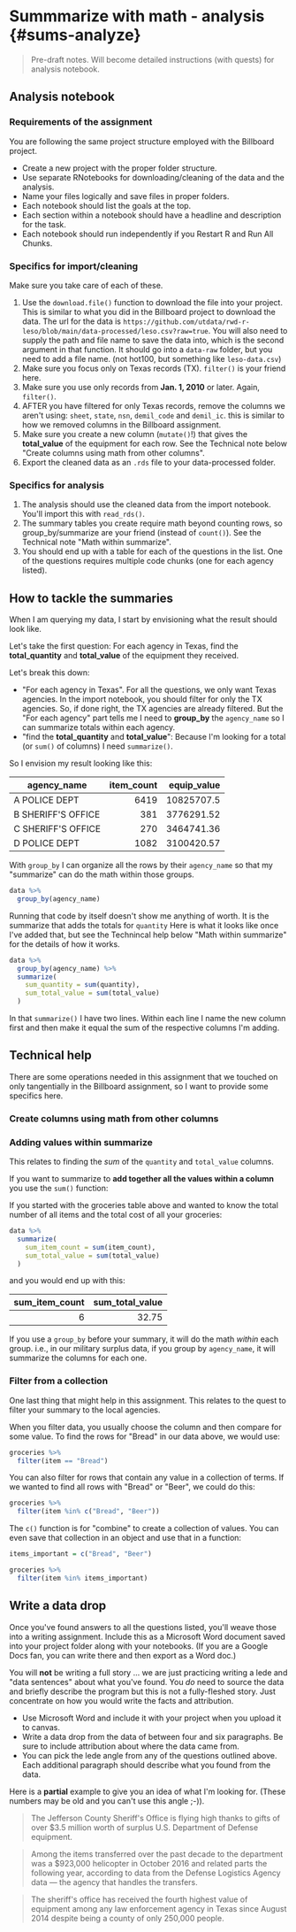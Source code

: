 # Summmarize with math - analysis {#sums-analyze}

> Pre-draft notes. Will become detailed instructions (with quests) for analysis notebook.

## Analysis notebook

### Requirements of the assignment

You are following the same project structure employed with the Billboard project.

- Create a new project with the proper folder structure.
- Use separate RNotebooks for downloading/cleaning of the data and the analysis.
- Name your files logically and save files in proper folders.
- Each notebook should list the goals at the top.
- Each section within a notebook should have a headline and description for the task.
- Each notebook should run independently if you Restart R and Run All Chunks.

### Specifics for import/cleaning

Make sure you take care of each of these.

1. Use the `download.file()` function to download the file into your project. This is similar to what you did in the Billboard project to download the data. The url for the data is `https://github.com/utdata/rwd-r-leso/blob/main/data-processed/leso.csv?raw=true`. You will also need to supply the path and file name to save the data into, which is the second argument in that function. It should go into a `data-raw` folder, but you need to add a file name. (not hot100, but something like `leso-data.csv`)
3. Make sure you focus only on Texas records (TX). `filter()` is your friend here.
4. Make sure you use only records from **Jan. 1, 2010** or later. Again, `filter()`.
2. AFTER you have filtered for only Texas records, remove the columns we aren't using: `sheet`, `state`, `nsn`, `demil_code` and `demil_ic`. this is similar to how we removed columns in the Billboard assignment.
5. Make sure you create a new column (`mutate()`!) that gives the **total_value** of the equipment for each row. See the Technical note below "Create columns using math from other columns".
6. Export the cleaned data as an `.rds` file to your data-processed folder.

### Specifics for analysis

1. The analysis should use the cleaned data from the import notebook. You'll import this with `read_rds()`.
2. The summary tables you create require math beyond counting rows, so group_by/summarize are your friend (instead of `count()`). See the Technical note "Math within summarize".
3. You should end up with a table for each of the questions in the list. One of the questions requires multiple code chunks (one for each agency listed).

## How to tackle the summaries

When I am querying my data, I start by envisioning what the result should look like.

Let's take the first question: For each agency in Texas, find the **total_quantity** and **total_value** of the equipment they received.

Let's break this down:

- "For each agency in Texas". For all the questions, we only want Texas agencies. In the import notebook, you should filter for only the TX agencies. So, if done right, the TX agencies are already filtered. But the "For each agency" part tells me I need to **group_by** the `agency_name` so I can summarize totals within each agency.
- "find the **total_quantity** and **total_value**": Because I'm looking for a total (or `sum()` of columns) I need `summarize()`.

So I envision my result looking like this:

| agency_name        | item_count | equip_value |
|--------------------|-----------:|------------:|
| A POLICE DEPT      |       6419 |  10825707.5 |
| B SHERIFF'S OFFICE |        381 |  3776291.52 |
| C SHERIFF'S OFFICE |        270 |  3464741.36 |
| D POLICE DEPT      |       1082 |  3100420.57 |

With `group_by` I can organize all the rows by their `agency_name` so that my "summarize" can do the math within those groups.

```r
data %>% 
  group_by(agency_name)
```

Running that code by itself doesn't show me anything of worth. It is the summarize that adds the totals for `quantity` Here is what it looks like once I've added that, but see the Technincal help below "Math within summarize" for the details of how it works.

```r
data %>% 
  group_by(agency_name) %>% 
  summarize(
    sum_quantity = sum(quantity),
    sum_total_value = sum(total_value)
  )
```

In that `summarize()` I have two lines. Within each line I name the new column first and then make it equal the sum of the respective columns I'm adding.

## Technical help

There are some operations needed in this assignment that we touched on only tangentially in the Billboard assignment, so I want to provide some specifics here.

### Create columns using math from other columns



### Adding values within summarize

This relates to finding the *sum* of the `quantity` and `total_value` columns.

If you want to summarize to **add together all the values within a column** you use the `sum()` function:

If you started with the groceries table above and wanted to know the total number of all items and the total cost of all your groceries:

```r
data %>% 
  summarize(
    sum_item_count = sum(item_count),
    sum_total_value = sum(total_value)
  )
```

and you would end up with this:

| sum_item_count | sum_total_value |
|------------:|-----------:|
|           6 |      32.75 |

If you use a `group_by` before your summary, it will do the math _within_ each group. i.e., in our military surplus data, if you group by `agency_name`, it will summarize the columns for each one.

### Filter from a collection

One last thing that might help in this assignment. This relates to the quest to filter your summary to the local agencies.

When you filter data, you usually choose the column and then compare for some value. To find the rows for "Bread" in our data above, we would use:

```r
groceries %>% 
  filter(item == "Bread")
```

You can also filter for rows that contain any value in a collection of terms. If we wanted to find all rows with "Bread" or "Beer", we could do this:

```r
groceries %>% 
  filter(item %in% c("Bread", "Beer"))
```

The `c()` function is for "combine" to create a collection of values. You can even save that collection in an object and use that in a function:

```r
items_important = c("Bread", "Beer")

groceries %>% 
  filter(item %in% items_important)
```

## Write a data drop

Once you've found answers to all the questions listed, you'll weave those into a writing assignment. Include this as a Microsoft Word document saved into your project folder along with your notebooks. (If you are a Google Docs fan, you can write there and then export as a Word doc.)

You will **not** be writing a full story ... we are just practicing writing a lede and "data sentences" about what you've found. You _do_ need to source the data and briefly describe the program but this is not a fully-fleshed story. Just concentrate on how you would write the facts and attribution.

- Use Microsoft Word and include it with your project when you upload it to canvas.
- Write a data drop from the data of between four and six paragraphs. Be sure to include attribution about where the data came from.
- You can pick the lede angle from any of the questions outlined above. Each additional paragraph should describe what you found from the data.

Here is a **partial** example to give you an idea of what I'm looking for. (These numbers may be old and you can't use this angle ;-)).

> The Jefferson County Sheriff's Office is flying high thanks to gifts of over $3.5 million worth of surplus U.S. Department of Defense equipment.

> Among the items transferred over the past decade to the department was a $923,000 helicopter in October 2016 and related parts the following year, according to data from the Defense Logistics Agency data — the agency that handles the transfers.

> The sheriff's office has received the fourth highest value of equipment among any law enforcement agency in Texas since August 2014 despite being a county of only 250,000 people.

